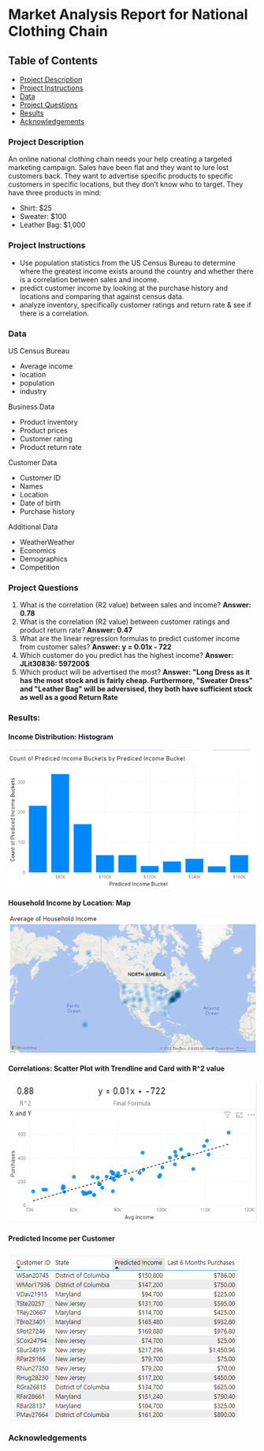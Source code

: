# Market Analysis Report for National Clothing Chain

## Table of Contents
 * [Project Description](#project-description)
 * [Project Instructions](#project-instructions)
 * [Data](#data)
 * [Project Questions](#project-questions)
 * [Results](#results)
 * [Acknowledgements](#Acknowledgements)

### Project Description

An online national clothing chain needs your help creating a targeted marketing campaign. Sales have been flat and they want to lure lost customers back. They want to advertise specific products to specific customers in specific locations, but they don’t know who to target. They have three products in mind:

- Shirt: $25
- Sweater: $100
- Leather Bag: $1,000

### Project Instructions

- Use population statistics from the US Census Bureau to determine where the greatest income exists around the country and whether there is a correlation between sales and income. 
- predict customer income by looking at the purchase history and locations and comparing that against census data.
- analyze inventory, specifically customer ratings and return rate & see if there is a correlation.


### Data

US Census Bureau

- Average income
- location
- population
- industry

Business Data

- Product inventory
- Product prices
- Customer rating
- Product return rate

Customer Data

- Customer ID
- Names
- Location
- Date of birth
- Purchase history

Additional Data

- WeatherWeather
- Economics
- Demographics
- Competition


### Project Questions

1. What is the correlation (R2 value) between sales and income? **Answer: 0.78** 
2. What is the correlation (R2 value) between customer ratings and product return rate? **Answer: 0.47** 
3. What are the linear regression formulas to predict customer income from customer sales? 
**Answer: y = 0.01x - 722** 
4. Which customer do you predict has the highest income? **Answer: JLit30836: 597200$**
5. Which product will be advertised the most? **Answer: "Long Dress as it has the most stock and is fairly cheap. Furthermore, "Sweater Dress" and "Leather Bag" will be adversised, they both have sufficient stock as well as a good Return Rate**

### Results:

#### Income Distribution: Histogram

![Report Tab 1](histogram.png)

#### Household Income by Location: Map

![Report Tab 2](map.png)

#### Correlations: Scatter Plot with Trendline and Card with R^2 value

![Report Tab 3](scatter_plot.png)

#### Predicted Income per Customer

![Report Tab 4](predicted_income.png)

### Acknowledgements
